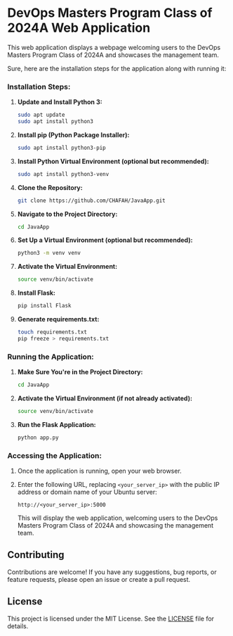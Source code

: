 # DevOps Masters Program Class of 2024A Web Application

This web application displays a webpage welcoming users to the DevOps Masters Program Class of 2024A and showcases the management team.


Sure, here are the installation steps for the application along with running it:

### Installation Steps:

1. **Update and Install Python 3:**
   ```bash
   sudo apt update
   sudo apt install python3
   ```

2. **Install pip (Python Package Installer):**
   ```bash
   sudo apt install python3-pip
   ```

3. **Install Python Virtual Environment (optional but recommended):**
   ```bash
   sudo apt install python3-venv
   ```

4. **Clone the Repository:**
   ```bash
   git clone https://github.com/CHAFAH/JavaApp.git
   ```

5. **Navigate to the Project Directory:**
   ```bash
   cd JavaApp
   ```

6. **Set Up a Virtual Environment (optional but recommended):**
   ```bash
   python3 -m venv venv
   ```

7. **Activate the Virtual Environment:**
   ```bash
   source venv/bin/activate
   ```

8. **Install Flask:**
   ```bash
   pip install Flask
   ```

9. **Generate requirements.txt:**
   ```bash
   touch requirements.txt
   pip freeze > requirements.txt
   ```

### Running the Application:

1. **Make Sure You're in the Project Directory:**
   ```bash
   cd JavaApp
   ```

2. **Activate the Virtual Environment (if not already activated):**
   ```bash
   source venv/bin/activate
   ```

3. **Run the Flask Application:**
   ```bash
   python app.py
   ```

### Accessing the Application:

1. Once the application is running, open your web browser.
2. Enter the following URL, replacing `<your_server_ip>` with the public IP address or domain name of your Ubuntu server:
   ```
   http://<your_server_ip>:5000
   ```
   
   This will display the web application, welcoming users to the DevOps Masters Program Class of 2024A and showcasing the management team.

## Contributing

Contributions are welcome! If you have any suggestions, bug reports, or feature requests, please open an issue or create a pull request.

## License

This project is licensed under the MIT License. See the [LICENSE](LICENSE) file for details.


